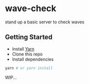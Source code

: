 # wave-check
stand up a basic server to check waves

## Getting Started

- Install [Yarn](https://classic.yarnpkg.com/en/docs/install/#windows-stable)
- Clone this repo
- Install dependencies

```bash
yarn # or yarn install
```

WIP...

